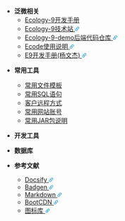 * **泛微相关**
  * [Ecology-9开发手册](weaver/ecology-9开发手册.md)
  * [Ecology-9技术站 <img src="_media/超链接.svg" width="10" hight="10" alt="超链接">](<https://e-cloudstore.com/e9/index.html>)
  * [Ecology-9-demo后端代码仓库 <img src="_media/超链接.svg" width="10" hight="10" alt="超链接">](<https://gitee.com/weaver_cs/ecology-9-demo>)
  * [Ecode使用说明 <img src="_media/超链接.svg" width="10" hight="10" alt="超链接">](<https://e-cloudstore.com/ecode/doc?tdsourcetag=s_pcqq_aiomsg>)
  * [E9开发手册(杨文杰) <img src="_media/超链接.svg" width="10" hight="10" alt="超链接">](<http://wcode.store/#/>)
  
- **常用工具** 
	- [常用文件模板](tools/常用文件模板.md)
	- [常用SQL语句](tools/常用SQL语句.md)
	- [客户远程方式](tools/客户远程方式.md)
	- [常用网站账号](tools/常用网站账号.md) 
	- [常用JAR包说明](tools/常用JAR包说明.md)
	
- **开发工具**

- **数据库**

- **参考文献**
  - [Docsify <img src="_media/超链接.svg" width="10" hight="10" alt="超链接">](<https://docsify.js.org/#/zh-cn/>)
  - [Badgen <img src="_media/超链接.svg" width="10" hight="10" alt="超链接">](<https://badgen.net/>)
  - [Markdown <img src="_media/超链接.svg" width="10" hight="10" alt="超链接">](<https://www.runoob.com/markdown/md-tutorial.html>)
  - [BootCDN <img src="_media/超链接.svg" width="10" hight="10" alt="超链接">](<https://www.bootcdn.cn/>)
  - [图标库 <img src="_media/超链接.svg" width="10" hight="10" alt="超链接">](<https://www.iconfont.cn/>)

